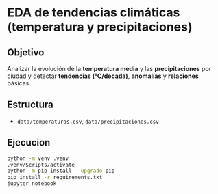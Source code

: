 # EDA de tendencias climáticas (temperatura y precipitaciones)

## Objetivo
Analizar la evolución de la **temperatura media** y las **precipitaciones** por ciudad y detectar **tendencias (°C/década)**, **anomalías** y **relaciones** básicas.

## Estructura
- `data/temperaturas.csv`, `data/precipitaciones.csv`

## Ejecucion
```bash
python -m venv .venv
.venv/Scripts/activate 
python -m pip install --upgrade pip
pip install -r requirements.txt
jupyter notebook